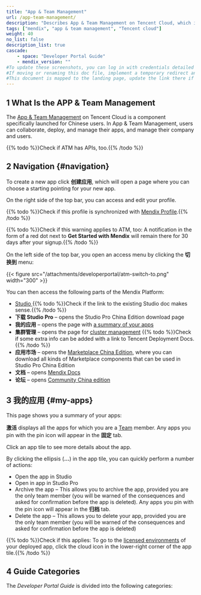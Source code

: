```yaml
---
title: "App & Team Management"
url: /app-team-management/
description: "Describes App & Team Management on Tencent Cloud, which is used by Chinese users."
tags: ["mendix", "app & team management", "Tencent cloud"]
weight: 40
no_list: false
description_list: true
cascade:
    - space: "Developer Portal Guide"
    - mendix_version: ""
#To update these screenshots, you can log in with credentials detailed in How to Update Screenshots Using Team Apps.
#If moving or renaming this doc file, implement a temporary redirect and let the respective team know they should update the URL in the product. See Mapping to Products for more details.
#This document is mapped to the landing page, update the link there if renaming or moving the doc file.
---
```


## 1 What Is the APP & Team Management

The [App & Team Management](https://apps.mendix.tencent-cloud.com/) on Tencent Cloud is a component specifically launched for Chinese users. In App & Team Management, users can collaborate, deploy, and manage their apps, and manage their company and users. 

{{% todo %}}Check if ATM has APIs, too.{{% /todo %}}

## 2 Navigation {#navigation}

To create a new app click **创建应用**, which will open a page where you can choose a starting pointing for your new app.

On the right side of the top bar, you can access and edit your profile.

{{% todo %}}Check if this profile is synchronized with [Mendix Profile](/developerportal/community-tools/mendix-profile/).{{% /todo %}}

{{% todo %}}Check if this warning applies to ATM, too: A notification in the form of a red dot next to **Get Started with Mendix** will remain there for 30 days after your signup.{{% /todo %}}

On the left side of the top bar, you open an access menu by clicking the **切换到** menu:

{{< figure src="/attachments/developerportal/atm-switch-to.png"   width="300"  >}}

You can then access the following parts of the Mendix Platform:

* [Studio ](/studio/){{% todo %}}Check if the link to the existing Studio doc makes sense.{{% /todo %}}
* **下载 Studio Pro** – opens the Studio Pro China Edition download page
* **我的应用** – opens the page with [a summary of your apps](#my-apps)
* **集群管理** – opens the page for [cluster management](https://deploy.mendix.tencent-cloud.com/index.html) {{% todo %}}Check if some extra info can be added with a link to Tencent Deployment Docs.{{% /todo %}}
* **应用市场** – opens the [Marketplace China Edition](https://marketplace.mendix.tencent-cloud.com/index.html), where you can download all kinds of Marketplace components that can be used in Studio Pro China Edition
* **文档** – opens [Mendix Docs](https://docs.mendix.com/)
* **论坛** – opens [Community China edition](https://forum.mendix.tencent-cloud.com/)

## 3 我的应用 {#my-apps}

This page shows you a summary of your apps:

**激活** displays all the apps for which you are a [Team](/developerportal/collaborate/team/) member. Any apps you pin with the pin icon will appear in the **固定** tab. 

Click an app tile to see more details about the app.

By clicking the ellipsis (**…**) in the app tile, you can quickly perform a number of actions:

* Open the app in Studio
* Open in app in Studio Pro
* Archive the app – This allows you to archive the app, provided you are the only team member (you will be warned of the consequences and asked for confirmation before the app is deleted). Any apps you pin with the pin icon will appear in the **归档** tab. 
* Delete the app – This allows you to delete your app, provided you are the only team member (you will be warned of the consequences and asked for confirmation before the app is deleted)

{{% todo %}}Check if this applies: To go to the [licensed environments](/developerportal/deploy/environments/) of your deployed app, click the cloud icon in the lower-right corner of the app tile.{{% /todo %}}

## 4 Guide Categories

The *Developer Portal Guide* is divided into the following categories: